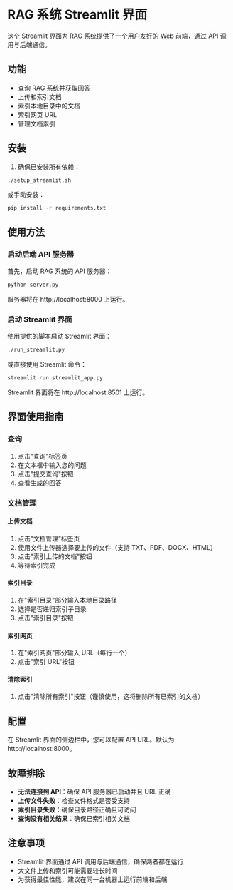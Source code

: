 # RAG 系统 Streamlit 界面

这个 Streamlit 界面为 RAG 系统提供了一个用户友好的 Web 前端，通过 API 调用与后端通信。

## 功能

- 查询 RAG 系统并获取回答
- 上传和索引文档
- 索引本地目录中的文档
- 索引网页 URL
- 管理文档索引

## 安装

1. 确保已安装所有依赖：

```bash
./setup_streamlit.sh
```

或手动安装：

```bash
pip install -r requirements.txt
```

## 使用方法

### 启动后端 API 服务器

首先，启动 RAG 系统的 API 服务器：

```bash
python server.py
```

服务器将在 http://localhost:8000 上运行。

### 启动 Streamlit 界面

使用提供的脚本启动 Streamlit 界面：

```bash
./run_streamlit.py
```

或直接使用 Streamlit 命令：

```bash
streamlit run streamlit_app.py
```

Streamlit 界面将在 http://localhost:8501 上运行。

## 界面使用指南

### 查询

1. 点击"查询"标签页
2. 在文本框中输入您的问题
3. 点击"提交查询"按钮
4. 查看生成的回答

### 文档管理

#### 上传文档

1. 点击"文档管理"标签页
2. 使用文件上传器选择要上传的文件（支持 TXT、PDF、DOCX、HTML）
3. 点击"索引上传的文档"按钮
4. 等待索引完成

#### 索引目录

1. 在"索引目录"部分输入本地目录路径
2. 选择是否递归索引子目录
3. 点击"索引目录"按钮

#### 索引网页

1. 在"索引网页"部分输入 URL（每行一个）
2. 点击"索引 URL"按钮

#### 清除索引

1. 点击"清除所有索引"按钮（谨慎使用，这将删除所有已索引的文档）

## 配置

在 Streamlit 界面的侧边栏中，您可以配置 API URL。默认为 http://localhost:8000。

## 故障排除

- **无法连接到 API**：确保 API 服务器已启动并且 URL 正确
- **上传文件失败**：检查文件格式是否受支持
- **索引目录失败**：确保目录路径正确且可访问
- **查询没有相关结果**：确保已索引相关文档

## 注意事项

- Streamlit 界面通过 API 调用与后端通信，确保两者都在运行
- 大文件上传和索引可能需要较长时间
- 为获得最佳性能，建议在同一台机器上运行前端和后端

